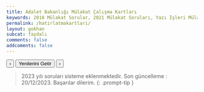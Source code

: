 ```yaml
---
title: Adalet Bakanlığı Mülakat Çalışma Kartları
keywords: 2018 Mülakat Sorular, 2021 Mülakat Soruları, Yazı İşleri Mülakat Soruları, Adalet Mülakat Soruları, Adalet Bakanlığı Mülakat Soruları
permalink: /hatirlatmakartlari/
layout: gokhan
subcat: faydalı
comments: false
addcoments: false
---
```


<div class="card-body">
  <div class="mb-3">    
    <div id="hatirlatmacarousel" class="carousel slide border border-primary rounded" data-ride="carousel">
    <div class="carousel-inner" id="hatirlatmac">       
    </div>
    </div>
    <div class="d-flex align-items-center justify-content-between mt-3">
        <button class="btn btn-outline-secondary py-0 font-weight-bold" data-slide="prev" data-target="#hatirlatmacarousel" id="crgeri">‹</button>
        <button class="btn btn-outline-secondary py-0 font-weight-bold" data-slide="next" data-target="#hatirlatmacarousel" id="cryenile">Yenilerini Getir</button>
        <button class="btn btn-outline-secondary py-0 font-weight-bold" data-slide="next" data-target="#hatirlatmacarousel" id="crileri">›</button>
    </div>
  </div>
</div>

<div class="card-body">
  <div class="mb-3">    
    <div id="kartsayacak">
    </div>    
  </div>
</div>

> 2023 yılı soruları sisteme eklenmektedir. Son güncelleme : 20/12/2023. Başarılar dilerim.
{: .prompt-tip }
